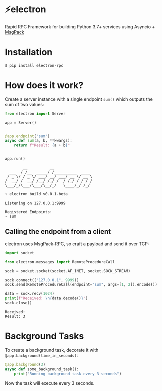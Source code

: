 # ⚡️electron

Rapid RPC Framework for building Python 3.7+ services using Asyncio + [MsgPack](https://msgpack.org/index.html)

# Installation

```
$ pip install electron-rpc
```

# How does it work?

Create a server instance with a single endpoint `sum()` which outputs the sum of two values:

```python
from electron import Server

app = Server()


@app.endpoint("sum")
async def sum(a, b, **kwargs):
    return f"Result: {a + b}"


app.run()
```

```
        __          __                      
  ___  / /__  _____/ /__________  ____      
 / _ \/ / _ \/ ___/ __/ ___/ __ \/ __ \     
/  __/ /  __/ /__/ /_/ /  / /_/ / / / /     
\___/_/\___/\___/\__/_/   \____/_/ /_/      

⚡ electron build v0.0.1-beta                              

Listening on 127.0.0.1:9999

Registered Endpoints:
- sum
```

## Calling the endpoint from a client

electron uses MsgPack-RPC, so craft a payload and send it over TCP:

```python
import socket

from electron.messages import RemoteProcedureCall

sock = socket.socket(socket.AF_INET, socket.SOCK_STREAM)

sock.connect(("127.0.0.1", 9999))
sock.send(RemoteProcedureCall(endpoint="sum", args=[1, 2]).encode())

data = sock.recv(1024)
print(f"Received: \n{data.decode()}")
sock.close()
```
```
Received: 
Result: 3
```

# Background Tasks

To create a background task, decorate it with `@app.background(time_in_seconds)`:

```python
@app.background(3)
async def some_background_task():
    print("Running background task every 3 seconds")
```

Now the task will execute every 3 seconds.
